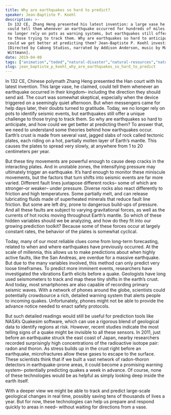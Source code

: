 ```yaml
---
title: Why are earthquakes so hard to predict?
speaker: Jean-Baptiste P. Koehl
description: >-
 In 132 CE, Zhang Heng presented his latest invention: a large vase he claimed
 could tell them whenever an earthquake occurred for hundreds of miles. Today, we
 no longer rely on pots as warning systems, but earthquakes still offer challenges
 to those trying to track them. Why are earthquakes so hard to anticipate, and how
 could we get better at predicting them? Jean-Baptiste P. Koehl investigates.
 [Directed by Cabong Studios, narrated by Addison Anderson, music by Matheus
 Wittmann].
date: 2019-04-08
tags: ["animation","teded","natural-disaster","natural-resources","nature","science","planets","climate-change","refugees","invention","innovation","weather","technology"]
slug: jean_baptiste_p_koehl_why_are_earthquakes_so_hard_to_predict
---
```


In 132 CE, Chinese polymath Zhang Heng presented the Han court with his latest invention.
This large vase, he claimed, could tell them whenever an earthquake occurred in their
kingdom– including the direction they should send aid. The court was somewhat skeptical,
especially when the device triggered on a seemingly quiet afternoon. But when messengers
came for help days later, their doubts turned to gratitude. Today, we no longer rely on
pots to identify seismic events, but earthquakes still offer a unique challenge to those
trying to track them. So why are earthquakes so hard to anticipate, and how could we get
better at predicting them? To answer that, we need to understand some theories behind how
earthquakes occur. Earth’s crust is made from several vast, jagged slabs of rock called
tectonic plates, each riding on a hot, partially molten layer of Earth’s mantle. This
causes the plates to spread very slowly, at anywhere from 1 to 20 centimeters per
year.

But these tiny movements are powerful enough to cause deep cracks in the interacting
plates. And in unstable zones, the intensifying pressure may ultimately trigger an
earthquake. It’s hard enough to monitor these miniscule movements, but the factors that
turn shifts into seismic events are far more varied. Different fault lines juxtapose 
different rocks– some of which are stronger–or weaker– under pressure. Diverse rocks also
react differently to friction and high temperatures. Some partially melt, and can release
lubricating fluids made of superheated minerals that reduce fault line friction. But some
are left dry, prone to dangerous build-ups of pressure. And all these faults are subject
to varying gravitational forces, as well as the currents of hot rocks moving throughout
Earth’s mantle. So which of these hidden variables should we be analyzing, and how do they
fit into our growing prediction toolkit? Because some of these forces occur at largely
constant rates, the behavior of the plates is somewhat cyclical.

Today, many of our most reliable clues come from long-term forecasting, related to when
and where earthquakes have previously occurred. At the scale of millennia, this allows us
to make predictions about when highly active faults, like the San Andreas, are overdue
for a massive earthquake. But due to the many variables involved, this method can only
predict very loose timeframes. To predict more imminent events, researchers have
investigated the vibrations Earth elicits before a quake. Geologists have long used
seismometers to track and map these tiny shifts in the earth’s crust. And today, most
smartphones are also capable of recording primary seismic waves. With a network of phones
around the globe, scientists could potentially crowdsource a rich, detailed warning
system that alerts people to incoming quakes. Unfortunately, phones might not be able to
provide the advance notice needed to enact safety protocols.

But such detailed readings would still be useful for prediction tools like NASA’s 
Quakesim software, which can use a rigorous blend of geological data to identify regions
at risk. However, recent studies indicate the most telling signs of a quake might be
invisible to all these sensors. In 2011, just before an earthquake struck the east coast
of Japan, nearby researchers recorded surprisingly high concentrations of the radioactive
isotope pair: radon and thoron. As stress builds up in the crust right before an
earthquake, microfractures allow these gases to escape to the surface. These scientists
think that if we built a vast network of radon-thoron detectors in earthquake-prone
areas, it could become a promising warning system– potentially predicting quakes a week
in advance. Of course, none of these technologies would be as helpful as simply looking
deep inside the earth itself.

With a deeper view we might be able to track and predict large-scale geological changes
in real time, possibly saving tens of thousands of lives a year. But for now, these
technologies can help us prepare and respond quickly to areas in need– without waiting
for directions from a vase.

<!--
ad_duration=0
event="TED-Ed"
external_start_time=0
intro_duration=0
is_subtitle_required="False"
is_talk_featured="False"
language="en"
language_swap="False"
native_language="en"
number_of_related_talks=6
number_of_speakers=1
number_of_subtitled_videos=0
number_of_tags=13
number_of_talk_download_languages=19
number_of_talk_more_resources=0
number_of_talk_recommendations=0
number_of_talks_take_actions=0
post_ad_duration=0
published_timestamp="2019-04-08 19:03:47"
recording_date="2019-04-08"
speaker_is_published=0
speaker_name="Jean-Baptiste P. Koehl"
talk_name="Why are earthquakes so hard to predict?"
talks_tags=["animation","teded","natural-disaster","natural-resources","nature","science","planets","climate-change","refugees","invention","innovation","weather","technology"]
url_photo_talk="https://s3.amazonaws.com/talkstar-photos/uploads/89f3607c-ff72-41c7-a14b-1a2a673a9adf/earthquakes_textless.jpg"
url_webpage="https://www.ted.com/talks/jean_baptiste_p_koehl_why_are_earthquakes_so_hard_to_predict"
video_type_name="TED-Ed Original"
-->